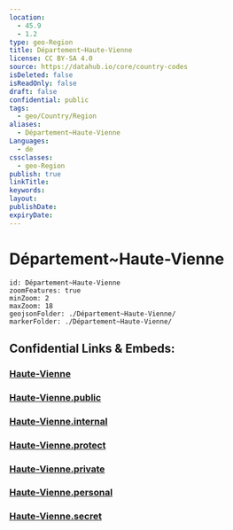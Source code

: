 ```yaml
---
location:
  - 45.9
  - 1.2
type: geo-Region
title: Département~Haute-Vienne
license: CC BY-SA 4.0
source: https://datahub.io/core/country-codes
isDeleted: false
isReadOnly: false
draft: false
confidential: public
tags:
  - geo/Country/Region
aliases:
  - Département~Haute-Vienne
Languages:
  - de
cssclasses:
  - geo-Region
publish: true
linkTitle:
keywords:
layout:
publishDate:
expiryDate:
---
```


# Département~Haute-Vienne

```leaflet
id: Département~Haute-Vienne
zoomFeatures: true 
minZoom: 2 
maxZoom: 18
geojsonFolder: ./Département~Haute-Vienne/
markerFolder: ./Département~Haute-Vienne/
```


## Confidential Links & Embeds: 

### [Haute-Vienne](/_Standards/Earth/Continent/Europe/Europe~West/France/regions~France/Nouvelle-Aquitaine/departments~Aquitaine/Haute-Vienne.md) 

### [Haute-Vienne.public](/_public/Earth/Continent/Europe/Europe~West/France/regions~France/Nouvelle-Aquitaine/departments~Aquitaine/Haute-Vienne.public.md) 

### [Haute-Vienne.internal](/_internal/Earth/Continent/Europe/Europe~West/France/regions~France/Nouvelle-Aquitaine/departments~Aquitaine/Haute-Vienne.internal.md) 

### [Haute-Vienne.protect](/_protect/Earth/Continent/Europe/Europe~West/France/regions~France/Nouvelle-Aquitaine/departments~Aquitaine/Haute-Vienne.protect.md) 

### [Haute-Vienne.private](/_private/Earth/Continent/Europe/Europe~West/France/regions~France/Nouvelle-Aquitaine/departments~Aquitaine/Haute-Vienne.private.md) 

### [Haute-Vienne.personal](/_personal/Earth/Continent/Europe/Europe~West/France/regions~France/Nouvelle-Aquitaine/departments~Aquitaine/Haute-Vienne.personal.md) 

### [Haute-Vienne.secret](/_secret/Earth/Continent/Europe/Europe~West/France/regions~France/Nouvelle-Aquitaine/departments~Aquitaine/Haute-Vienne.secret.md)

